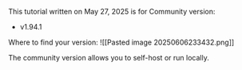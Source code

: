 This tutorial written on May 27, 2025 is for Community version:
- v1.94.1

Where to find your version:
![[Pasted image 20250606233432.png]]

The community version allows you to self-host or run locally.